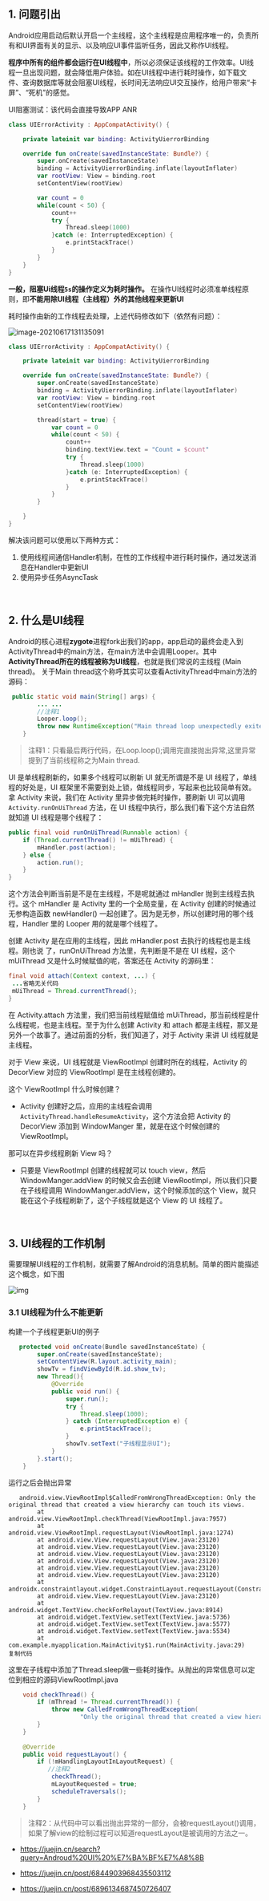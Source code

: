## 1. 问题引出

Android应用启动后默认开启一个主线程，这个主线程是应用程序唯一的，负责所有和UI界面有关的显示、以及响应UI事件监听任务，因此又称作UI线程。

**程序中所有的组件都会运行在UI线程中**，所以必须保证该线程的工作效率。UI线程一旦出现问题，就会降低用户体验。如在UI线程中进行耗时操作，如下载文件、查询数据库等就会阻塞UI线程，长时间无法响应UI交互操作，给用户带来“卡屏”、“死机”的感觉。

UI阻塞测试：该代码会直接导致APP ANR

```kotlin
class UIErrorActivity : AppCompatActivity() {

    private lateinit var binding: ActivityUierrorBinding

    override fun onCreate(savedInstanceState: Bundle?) {
        super.onCreate(savedInstanceState)
        binding = ActivityUierrorBinding.inflate(layoutInflater)
        var rootView: View = binding.root
        setContentView(rootView)

        var count = 0
        while(count < 50) {
            count++
            try {
                Thread.sleep(1000)
            }catch (e: InterruptedException) {
                e.printStackTrace()
            }
        }
    }
}
```

**一般，阻塞Ui线程`5s`的操作定义为耗时操作。** 在操作UI线程时必须准单线程原则，即**不能用除UI线程（主线程）外的其他线程来更新UI**

耗时操作由新的工作线程去处理，上述代码修改如下（依然有问题）：

![image-20210617131135091](https://iqqcode-blog.oss-cn-beijing.aliyuncs.com/img-2021-befo/20210617131137.png)

```kotlin
class UIErrorActivity : AppCompatActivity() {

    private lateinit var binding: ActivityUierrorBinding

    override fun onCreate(savedInstanceState: Bundle?) {
        super.onCreate(savedInstanceState)
        binding = ActivityUierrorBinding.inflate(layoutInflater)
        var rootView: View = binding.root
        setContentView(rootView)

        thread(start = true) {
            var count = 0
            while(count < 50) {
                count++
                binding.textView.text = "Count = $count"
                try {
                    Thread.sleep(1000)
                }catch (e: InterruptedException) {
                    e.printStackTrace()
                }
            }
        }

    }
}
```

解决该问题可以使用以下两种方式：

1. 使用线程间通信Handler机制，在性的工作线程中进行耗时操作，通过发送消息在Handler中更新UI
2. 使用异步任务AsyncTask

<br>

## 2. 什么是UI线程

Android的核心进程**zygote**进程fork出我们的app，app启动的最终会走入到ActivityThread中的main方法，在main方法中会调用Looper。其中**ActivityThread所在的线程被称为UI线程**，也就是我们常说的主线程 (Main thread)。 关于Main thread这个称呼其实可以查看ActivityThread中main方法的源码：

```java
 public static void main(String[] args) {
        ... ...
        //注释1
        Looper.loop();
        throw new RuntimeException("Main thread loop unexpectedly exited");
    }
```

> 注释1：只看最后两行代码，在Loop.loop();调用完直接抛出异常,这里异常提到了当前线程称之为Main thread.

UI 是单线程刷新的，如果多个线程可以刷新 UI 就无所谓是不是 UI 线程了，单线程的好处是，UI 框架里不需要到处上锁，做线程同步，写起来也比较简单有效。拿 Activity 来说，我们在 Activity 里异步做完耗时操作，要刷新 UI 可以调用 `Activity.runOnUiThread` 方法，在 UI 线程中执行，那么我们看下这个方法自然就知道 UI 线程是哪个线程了：

```java
public final void runOnUiThread(Runnable action) {
    if (Thread.currentThread() != mUiThread) {
        mHandler.post(action);
    } else {
        action.run();
    }
}
```

这个方法会判断当前是不是在主线程，不是呢就通过 mHandler 抛到主线程去执行。这个 mHandler 是 Activity 里的一个全局变量，在 Activity 创建的时候通过无参构造函数 newHandler() 一起创建了。因为是无参，所以创建时用的哪个线程，Handler 里的 Looper 用的就是哪个线程了。

创建 Activity 是在应用的主线程，因此 mHandler.post 去执行的线程也是主线程。刚也说 了，runOnUiThread 方法里，先判断是不是在 UI 线程，这个 mUiThread 又是什么时候赋值的呢，答案还在 Activity 的源码里：

```java
final void attach(Context context, ...) {
 ...省略无关代码
 mUiThread = Thread.currentThread();
}
```

在 Activity.attach 方法里，我们把当前线程赋值给 mUiThread，那当前线程是什么线程呢，也是主线程。至于为什么创建 Activity 和 attach 都是主线程，那又是另外一个故事了。通过前面的分析，我们知道了，对于 Activity 来讲 UI 线程就是主线程。

对于 View 来说，UI 线程就是 ViewRootImpl 创建时所在的线程，Activity 的 DecorView 对应的 ViewRootImpl 是在主线程创建的。

这个 ViewRootImpl 什么时候创建？

- Activity 创建好之后，应用的主线程会调用 `ActivityThread.handleResumeActivity`，这个方法会把 Activity 的 DecorView 添加到 WindowManger 里，就是在这个时候创建的 ViewRootImpl。

那可以在异步线程刷新 View 吗？

- 只要是 ViewRootImpl 创建的线程就可以 touch view，然后 WindowManger.addView 的时候又会去创建 ViewRootImpl，所以我们只要在子线程调用 WindowManger.addView，这个时候添加的这个 View，就只能在这个子线程刷新了，这个子线程就是这个 View 的 UI 线程了。







<br>

## 3. UI线程的工作机制

需要理解UI线程的工作机制，就需要了解Android的消息机制。简单的图片能描述这个概念，如下图

![img](https://iqqcode-blog.oss-cn-beijing.aliyuncs.com/img-2021-befo/20210617132147.webp)



### 3.1 UI线程为什么不能更新

构建一个子线程更新UI的例子

```java
   protected void onCreate(Bundle savedInstanceState) {
        super.onCreate(savedInstanceState);
        setContentView(R.layout.activity_main);
        showTv = findViewById(R.id.show_tv);
        new Thread(){
            @Override
            public void run() {
                super.run();
                try {
                    Thread.sleep(1000);
                } catch (InterruptedException e) {
                    e.printStackTrace();
                }
                showTv.setText("子线程显示UI");
            }
        }.start();
    }
```

运行之后会抛出异常

```log
   android.view.ViewRootImpl$CalledFromWrongThreadException: Only the original thread that created a view hierarchy can touch its views.
        at android.view.ViewRootImpl.checkThread(ViewRootImpl.java:7957)
        at android.view.ViewRootImpl.requestLayout(ViewRootImpl.java:1274)
        at android.view.View.requestLayout(View.java:23120)
        at android.view.View.requestLayout(View.java:23120)
        at android.view.View.requestLayout(View.java:23120)
        at android.view.View.requestLayout(View.java:23120)
        at android.view.View.requestLayout(View.java:23120)
        at android.view.View.requestLayout(View.java:23120)
        at androidx.constraintlayout.widget.ConstraintLayout.requestLayout(ConstraintLayout.java:3172)
        at android.view.View.requestLayout(View.java:23120)
        at android.widget.TextView.checkForRelayout(TextView.java:8914)
        at android.widget.TextView.setText(TextView.java:5736)
        at android.widget.TextView.setText(TextView.java:5577)
        at android.widget.TextView.setText(TextView.java:5534)
        at com.example.myapplication.MainActivity$1.run(MainActivity.java:29)
复制代码
```

这里在子线程中添加了Thread.sleep做一些耗时操作。从抛出的异常信息可以定位到相应的源码ViewRootImpl.java

```java
    void checkThread() {
        if (mThread != Thread.currentThread()) {
            throw new CalledFromWrongThreadException(
                    "Only the original thread that created a view hierarchy can touch its views.");
        }
    }
    
    @Override
    public void requestLayout() {
        if (!mHandlingLayoutInLayoutRequest) {
           //注释2
            checkThread();
            mLayoutRequested = true;
            scheduleTraversals();
        }
    }
```

> 注释2：从代码中可以看出抛出异常的一部分，会被requestLayout()调用，如果了解view的绘制过程可以知道requestLayout是被调用的方法之一。



- https://juejin.cn/search?query=Androud%20UI%20%E7%BA%BF%E7%A8%8B
- https://juejin.cn/post/6844903968435503112

- https://juejin.cn/post/6896134687450726407

